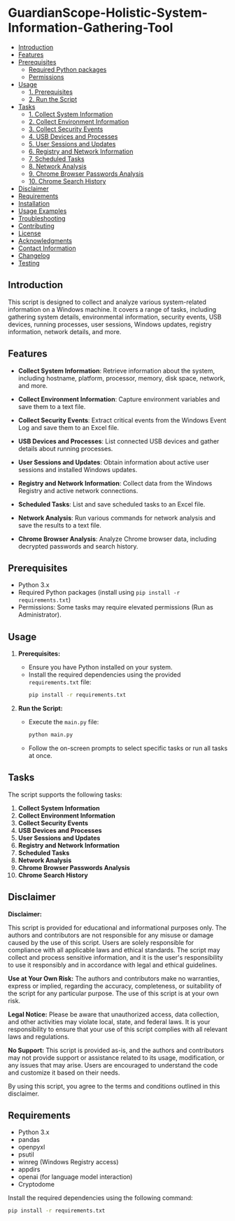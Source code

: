 # GuardianScope-Holistic-System-Information-Gathering-Tool

- [Introduction](#guardianscope-holistic-system-information-gathering-tool)
- [Features](#features)
- [Prerequisites](#prerequisites)
  - [Required Python packages](#required-python-packages)
  - [Permissions](#permissions)
- [Usage](#usage)
  - [1. Prerequisites](#1-prerequisites)
  - [2. Run the Script](#2-run-the-script)
- [Tasks](#tasks)
  - [1. Collect System Information](#1-collect-system-information)
  - [2. Collect Environment Information](#2-collect-environment-information)
  - [3. Collect Security Events](#3-collect-security-events)
  - [4. USB Devices and Processes](#4-usb-devices-and-processes)
  - [5. User Sessions and Updates](#5-user-sessions-and-updates)
  - [6. Registry and Network Information](#6-registry-and-network-information)
  - [7. Scheduled Tasks](#7-scheduled-tasks)
  - [8. Network Analysis](#8-network-analysis)
  - [9. Chrome Browser Passwords Analysis](#9-chrome-browser-passwords-analysis)
  - [10. Chrome Search History](#10-chrome-search-history)
- [Disclaimer](#disclaimer)
- [Requirements](#requirements)
- [Installation](#installation)
- [Usage Examples](#usage-examples)
- [Troubleshooting](#troubleshooting)
- [Contributing](#contributing)
- [License](#license)
- [Acknowledgments](#acknowledgments)
- [Contact Information](#contact-information)
- [Changelog](#changelog)
- [Testing](#testing)

## Introduction
This script is designed to collect and analyze various system-related information on a Windows machine. It covers a range of tasks, including gathering system details, environmental information, security events, USB devices, running processes, user sessions, Windows updates, registry information, network details, and more.


## Features

- **Collect System Information**: Retrieve information about the system, including hostname, platform, processor, memory, disk space, network, and more.

- **Collect Environment Information**: Capture environment variables and save them to a text file.

- **Collect Security Events**: Extract critical events from the Windows Event Log and save them to an Excel file.

- **USB Devices and Processes**: List connected USB devices and gather details about running processes.

- **User Sessions and Updates**: Obtain information about active user sessions and installed Windows updates.

- **Registry and Network Information**: Collect data from the Windows Registry and active network connections.

- **Scheduled Tasks**: List and save scheduled tasks to an Excel file.

- **Network Analysis**: Run various commands for network analysis and save the results to a text file.

- **Chrome Browser Analysis**: Analyze Chrome browser data, including decrypted passwords and search history.

## Prerequisites

- Python 3.x
- Required Python packages (install using `pip install -r requirements.txt`)
- Permissions: Some tasks may require elevated permissions (Run as Administrator).

## Usage

1. **Prerequisites:**
   - Ensure you have Python installed on your system.
   - Install the required dependencies using the provided `requirements.txt` file:
     ```bash
     pip install -r requirements.txt
     ```

2. **Run the Script:**
   - Execute the `main.py` file:
     ```bash
     python main.py
     ```
   - Follow the on-screen prompts to select specific tasks or run all tasks at once.

## Tasks

The script supports the following tasks:

1. **Collect System Information**
2. **Collect Environment Information**
3. **Collect Security Events**
4. **USB Devices and Processes**
5. **User Sessions and Updates**
6. **Registry and Network Information**
7. **Scheduled Tasks**
8. **Network Analysis**
9. **Chrome Browser Passwords Analysis**
10. **Chrome Search History**


## Disclaimer

**Disclaimer:**

This script is provided for educational and informational purposes only. The authors and contributors are not responsible for any misuse or damage caused by the use of this script. Users are solely responsible for compliance with all applicable laws and ethical standards. The script may collect and process sensitive information, and it is the user's responsibility to use it responsibly and in accordance with legal and ethical guidelines.

**Use at Your Own Risk:** The authors and contributors make no warranties, express or implied, regarding the accuracy, completeness, or suitability of the script for any particular purpose. The use of this script is at your own risk.

**Legal Notice:** Please be aware that unauthorized access, data collection, and other activities may violate local, state, and federal laws. It is your responsibility to ensure that your use of this script complies with all relevant laws and regulations.

**No Support:** This script is provided as-is, and the authors and contributors may not provide support or assistance related to its usage, modification, or any issues that may arise. Users are encouraged to understand the code and customize it based on their needs.

By using this script, you agree to the terms and conditions outlined in this disclaimer.


## Requirements

- Python 3.x
- pandas
- openpyxl
- psutil
- winreg (Windows Registry access)
- appdirs
- openai (for language model interaction)
- Cryptodome

Install the required dependencies using the following command:
```bash
pip install -r requirements.txt




